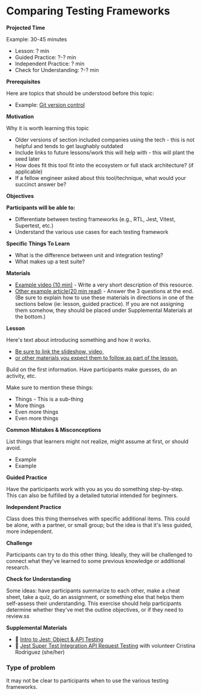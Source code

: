 # Comparing Testing Frameworks

**Projected Time**

Example: 30-45 minutes

- Lesson: ? min
- Guided Practice: ?-? min
- Independent Practice: ? min
- Check for Understanding: ?-? min

**Prerequisites**

Here are topics that should be understood before this topic:

- Example: [Git version control](https://github.com/Techtonica/curriculum/blob/efc365aba1bf1ea425060369751d2bc048174b22/git/git-version-control.md)

**Motivation**

Why it is worth learning this topic

- Older versions of section included companies using the tech - this is not helpful and tends to get laughably outdated
- Include links to future lessons/work this will help with - this will plant the seed later
- How does fit this tool fit into the ecosystem or full stack architecture? (if applicable)
- If a fellow engineer asked about this tool/technique, what would your succinct answer be?

**Objectives**

**Participants will be able to:**

- Differentiate between testing frameworks (e.g., RTL, Jest, Vitest, Supertest, etc.)
- Understand the various use cases for each testing framework

**Specific Things To Learn**

  - What is the difference between unit and integration testing?
  - What makes up a test suite?

**Materials**

- [Example video (10 min)](https://google.com/) - Write a very short description of this resource.
- [Other example article(20 min read)](https://google.com/) - Answer the 3 questions at the end. (Be sure to explain how to use these materials in directions in one of the sections below (ie: lesson, guided practice). If you are not assigning them somehow, they should be placed under Supplemental Materials at the bottom.)

**Lesson**

Here's text about introducing something and how it works.

- [Be sure to link the slideshow, video,](https://google.com/)
- [or other materials you expect them to follow as part of the lesson.](https://google.com/)

Build on the first information. Have participants make guesses, do an activity, etc.

Make sure to mention these things:

- Things - This is a sub-thing
- More things
- Even more things
- Even more things

**Common Mistakes & Misconceptions**

List things that learners might not realize, might assume at first, or should avoid.

- Example
- Example

**Guided Practice**

Have the participants work with you as you do something step-by-step. This can also be fulfilled by a detailed tutorial intended for beginners.

**Independent Practice**

Class does this thing themselves with specific additional items. This could be alone, with a partner, or small group; but the idea is that it's less guided, more independent.

**Challenge**

Participants can try to do this other thing. Ideally, they will be challenged to connect what they've learned to some previous knowledge or additional research.

**Check for Understanding**

Some ideas: have participants summarize to each other, make a cheat sheet, take a quiz, do an assignment, or something else that helps them self-assess their understanding. This exercise should help participants determine whether they've met the outline objectives, or if they need to review.ss

**Supplemental Materials**

- 🎦 [Intro to Jest: Object & API Testing](https://www.dropbox.com/scl/fi/anmkgxuntp8uvlyduzpic/IntroToJestObject-ApiTesting.mp4?rlkey=smzcsizwb1legmhml4xolc72h&dl=0)
- 🎦 [Jest Super Test Integration API Request Testing](https://www.dropbox.com/scl/fi/94h7u58t27zj55teusajo/JestSupertestIntegrationApiRequestTesting.mp4?rlkey=bap50gvtjsmxjt0gasczg3d7a&dl=0) with volunteer Cristina Rodriguez (she/her)

### Type of problem

It may not be clear to participants when to use the various testing frameworks.
